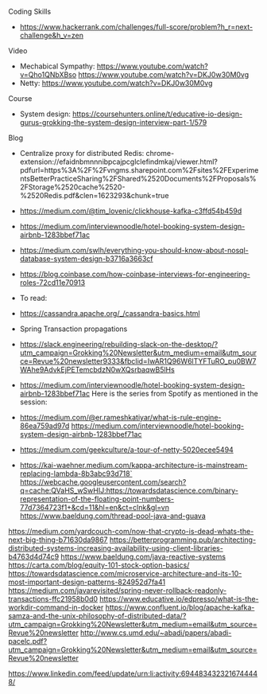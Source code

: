 Coding Skills
- https://www.hackerrank.com/challenges/full-score/problem?h_r=next-challenge&h_v=zen

Video
- Mechabical Sympathy: https://www.youtube.com/watch?v=Qho1QNbXBso
https://www.youtube.com/watch?v=DKJ0w30M0vg
- Netty: https://www.youtube.com/watch?v=DKJ0w30M0vg

Course
- System design: https://coursehunters.online/t/educative-io-design-gurus-grokking-the-system-design-interview-part-1/579

Blog
- Centralize proxy for distributed Redis: chrome-extension://efaidnbmnnnibpcajpcglclefindmkaj/viewer.html?pdfurl=https%3A%2F%2Fvngms.sharepoint.com%2Fsites%2FExperimentsBetterPracticeSharing%2FShared%2520Documents%2FProposals%2FStorage%2520cache%2520-%2520Redis.pdf&clen=1623293&chunk=true
- https://medium.com/@tim_lovenic/clickhouse-kafka-c3ffd54b459d
- https://medium.com/interviewnoodle/hotel-booking-system-design-airbnb-1283bbef71ac
- https://medium.com/swlh/everything-you-should-know-about-nosql-database-system-design-b3716a3663cf
- https://blog.coinbase.com/how-coinbase-interviews-for-engineering-roles-72cd11e70913


- To read:
- https://cassandra.apache.org/_/cassandra-basics.html
- Spring Transaction propagations
- https://slack.engineering/rebuilding-slack-on-the-desktop/?utm_campaign=Grokking%20Newsletter&utm_medium=email&utm_source=Revue%20newsletter9333&fbclid=IwAR1Q96W6lTYFTuRO_pu0BW7WAhe9AdvkEjPETemcbdzN0wXQsrbaqwB5lHs
- https://medium.com/interviewnoodle/hotel-booking-system-design-airbnb-1283bbef71ac
Here is the series from Spotify as mentioned in the session:
- https://medium.com/@er.rameshkatiyar/what-is-rule-engine-86ea759ad97d
https://medium.com/interviewnoodle/hotel-booking-system-design-airbnb-1283bbef71ac
- https://medium.com/geekculture/a-tour-of-netty-5020ecee5494
- https://kai-waehner.medium.com/kappa-architecture-is-mainstream-replacing-lambda-8b3abc93d718`
https://webcache.googleusercontent.com/search?q=cache:QVaHS_wSwHIJ:https://towardsdatascience.com/binary-representation-of-the-floating-point-numbers-77d7364723f1+&cd=11&hl=en&ct=clnk&gl=vn
https://www.baeldung.com/thread-pool-java-and-guava




https://medium.com/yardcouch-com/now-that-crypto-is-dead-whats-the-next-big-thing-b71630da9867
https://betterprogramming.pub/architecting-distributed-systems-increasing-availability-using-client-libraries-b4763d4d74c9
https://www.baeldung.com/java-reactive-systems
https://carta.com/blog/equity-101-stock-option-basics/
https://towardsdatascience.com/microservice-architecture-and-its-10-most-important-design-patterns-824952d7fa41
https://medium.com/javarevisited/spring-never-rollback-readonly-transactions-ffc21958b0d0
https://www.educative.io/edpresso/what-is-the-workdir-command-in-docker
https://www.confluent.io/blog/apache-kafka-samza-and-the-unix-philosophy-of-distributed-data/?utm_campaign=Grokking%20Newsletter&utm_medium=email&utm_source=Revue%20newsletter
http://www.cs.umd.edu/~abadi/papers/abadi-pacelc.pdf?utm_campaign=Grokking%20Newsletter&utm_medium=email&utm_source=Revue%20newsletter

https://www.linkedin.com/feed/update/urn:li:activity:6944834323216744448/